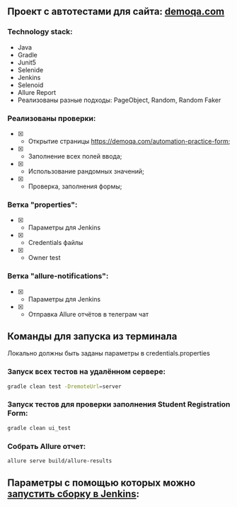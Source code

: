 ## Проект с автотестами для сайта: [demoqa.com](https://demoqa.com)

### Technology stack:
- Java
- Gradle
- Junit5
- Selenide
- Jenkins
- Selenoid
- Allure Report
- Реализованы разные подходы: PageObject, Random, Random Faker
### Реализованы проверки:

- [X] - Открытие страницы https://demoqa.com/automation-practice-form;
- [X] - Заполнение всех полей ввода;
- [X] - Использование рандомных значений;
- [X] - Проверка, заполнения формы;

### Ветка "properties":
- [X] - Параметры для Jenkins
- [X] - Credentials файлы
- [X] - Owner test

### Ветка "allure-notifications":
- [X] - Параметры для Jenkins
- [X] - Отправка Allure отчётов в телеграм чат

## Команды для запуска из терминала
Локально должны быть заданы параметры в credentials.properties
### Запуск всех тестов на удалённом сервере:
```bash
gradle clean test -DremoteUrl=server
```
### Запуск тестов для проверки заполнения Student Registration Form:
```bash
gradle clean ui_test
```
### Собрать Allure отчет:
```bash
allure serve build/allure-results
```
## Параметры с помощью которых можно [запустить сборку в Jenkins](https://jenkins.autotests.cloud/job/09-artemalexandrov09-jenkins-notifications/build?delay=0sec):